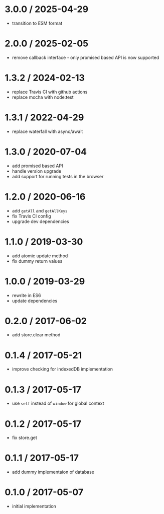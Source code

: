 
3.0.0 / 2025-04-29
==================

 * transition to ESM format

2.0.0 / 2025-02-05
==================

 * remove callback interface - only promised based API is now supported

1.3.2 / 2024-02-13
==================

 * replace Travis CI with github actions
 * replace mocha with node:test

1.3.1 / 2022-04-29
==================

 * replace waterfall with async/await

1.3.0 / 2020-07-04
==================

 * add promised based API
 * handle version upgrade
 * add support for running tests in the browser

1.2.0 / 2020-06-16
==================

 * add `getAll` and `getAllKeys`
 * fix Travis CI config
 * upgrade dev dependencies

1.1.0 / 2019-03-30
==================

 * add atomic update method
 * fix dummy return values

1.0.0 / 2019-03-29
==================

 * rewrite in ES6
 * update dependencies

0.2.0 / 2017-06-02
==================

 * add store.clear method

0.1.4 / 2017-05-21
==================

 * improve checking for indexedDB implementation

0.1.3 / 2017-05-17
==================

 * use `self` instead of `window` for global context

0.1.2 / 2017-05-17
==================

 * fix store.get

0.1.1 / 2017-05-17
==================

 * add dummy implementaion of database

0.1.0 / 2017-05-07
==================

 * initial implementation
